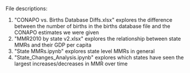 File descriptions:

1. "CONAPO vs. Births Database Diffs.xlsx" explores the difference between the number of births in the births database file and the CONAPO estimates we were given
2. "MMR2010 by state v2.xlsx" explores the relationship between state MMRs and their GDP per capita
3. "State MMRs.ipynb" explores state level MMRs in general
4. "State_Changes_Analysis.ipynb" explores which states have seen the largest increases/decreases in MMR over time
